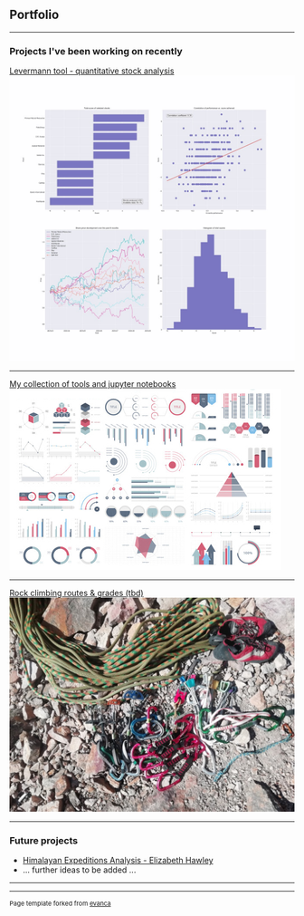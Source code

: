 ## Portfolio

---

### Projects I've been working on recently

[Levermann tool - quantitative stock analysis](https://duerrhannes.github.io/levermann)
<img src="images/levermann_summary_thumbnail.jpg?raw=true"/>

---
[My collection of tools and jupyter notebooks](https://duerrhannes.github.io/toolbox)
<img src="images/toolbox_thumbnail.jpg?raw=true"/>

---

[Rock climbing routes & grades (tbd)](https://duerrhannes.github.io/climbing-data)
<img src="images/climbing-data_thumbnail.jpg?raw=true"/>

---

### Future projects

- [Himalayan Expeditions Analysis - Elizabeth Hawley]()
- ... further ideas to be added ...


---




---
<p style="font-size:11px">Page template forked from <a href="https://github.com/evanca/quick-portfolio">evanca</a></p>
<!-- Remove above link if you don't want to attibute -->